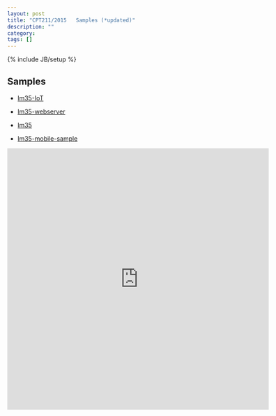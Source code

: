 ```yaml
---
layout: post
title: "CPT211/2015   Samples (*updated)"
description: ""
category: 
tags: []
---
```

{% include JB/setup %}

## Samples

* [lm35-IoT](https://github.com/hadrihl/lm35-iot)

* [lm35-webserver](https://github.com/hadrihl/lm35-webserver)

* [lm35](https://github.com/hadrihl/lm35)

* [lm35-mobile-sample](https://github.com/hadrihl/lm35-mobile-sample)

<iframe src="https://vine.co/v/eKlrqwnEluL/embed/simple" width="600" height="600" frameborder="0"></iframe><script src="https://platform.vine.co/static/scripts/embed.js"></script>





